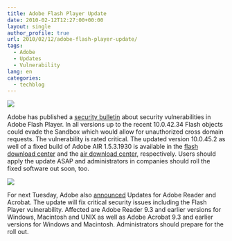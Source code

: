 ```yaml
---
title: Adobe Flash Player Update
date: 2010-02-12T12:27:00+00:00
layout: single
author_profile: true
url: 2010/02/12/adobe-flash-player-update/
tags:
  - Adobe
  - Updates
  - Vulnerability
lang: en
categories: 
  - techblog
---
```

[![](http://1.bp.blogspot.com/_vaUVXcmC3OI/S3VBx3fmGbI/AAAAAAAAA4o/536UxSd1DLk/s320/logo-flashplayer.jpg)](http://1.bp.blogspot.com/_vaUVXcmC3OI/S3VBx3fmGbI/AAAAAAAAA4o/536UxSd1DLk/s1600-h/logo-flashplayer.jpg)

Adobe has published a [security bulletin](http://www.adobe.com/support/security/bulletins/apsb10-06.html "Security update available for Adobe Flash Player") about security vulnerabilities in Adobe Flash Player. In all versions up to the recent 10.0.42.34 Flash objects could evade the Sandbox which would allow for unauthorized cross domain requests. The vulnerability is rated critical. The updated version 10.0.45.2 as well of a fixed build of Adobe AIR 1.5.3.1930 is available in the [flash download center](http://get.adobe.com/flashplayer/ "Adobe Flash Player Download Center") and the [air download center](http://get.adobe.com/air/ "Adobe AIR Download Center"), respectively. Users should apply the update ASAP and administrators in companies should roll the fixed software out soon, too.

[![](http://4.bp.blogspot.com/_vaUVXcmC3OI/S3VB2c3PrjI/AAAAAAAAA4w/zZXBn9mca0o/s320/acrobat_logo.png)](http://4.bp.blogspot.com/_vaUVXcmC3OI/S3VB2c3PrjI/AAAAAAAAA4w/zZXBn9mca0o/s1600-h/acrobat_logo.png)

For next Tuesday, Adobe also [announced](http://www.adobe.com/support/security/bulletins/apsb10-07.html "Security Advisory for Adobe Reader and Acrobat") Updates for Adobe Reader and Acrobat. The update will fix critical security issues including the Flash Player vulnerability. Affected are Adobe Reader 9.3 and earlier versions for Windows, Macintosh and UNIX as well as Adobe Acrobat 9.3 and earlier versions for Windows and Macintosh. Administrators should prepare for the roll out.